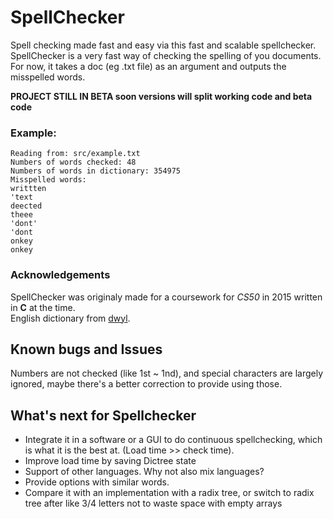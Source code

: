 # SpellChecker

Spell checking made fast and easy via this fast and scalable spellchecker. 
SpellChecker is a very fast way of checking the spelling of you documents.
For now, it takes a doc (eg .txt file) as an argument and outputs the misspelled words.

**PROJECT STILL IN BETA soon versions will split working code and beta code**
  
### Example:   

    Reading from: src/example.txt  
    Numbers of words checked: 48  
    Numbers of words in dictionary: 354975  
    Misspelled words:  
    writtten   
    'text  
    deected  
    theee  
    'dont'  
    'dont  
    onkey  
    onkey 

### Acknowledgements 

SpellChecker was originaly made for a coursework for *CS50* in 2015 written in **C** at the time.  
English dictionary from [dwyl](https://github.com/dwyl/english-words/blob/master/LICENSE.md).

## Known bugs and Issues

Numbers are not checked (like 1st ~ 1nd), and special characters are largely ignored, maybe there's a better correction to provide using those.

## What's next for Spellchecker

* Integrate it in a software or a GUI to do continuous spellchecking, which is what it is the best at.
(Load time >> check time). 
* Improve load time by saving Dictree state
* Support of other languages. Why not also mix languages?  
* Provide options with similar words.
* Compare it with an implementation with a radix tree, or switch to radix tree after like 3/4 letters not to waste space with empty arrays
